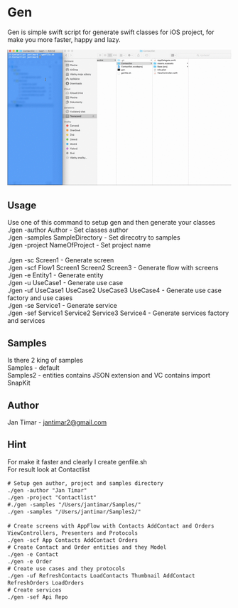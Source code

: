 # Gen
Gen is simple swift script for generate swift classes for iOS project, for make you more faster, happy and lazy.

![](https://github.com/jantimar/Gen/blob/master/gen.gif)

## Usage
Use one of this command to setup gen and then generate your classes<br />
./gen -author Author							- Set classes author<br />
./gen -samples SampleDirectory					- Set direcotry to samples<br />
./gen -project NameOfProject					- Set project name<br />
<br />
./gen -sc Screen1								- Generate screen<br />
./gen -scf Flow1 Screen1 Screen2 Screen3        - Generate flow with screens<br />
./gen -e Entity1                                - Generate entity<br />
./gen -u UseCase1								- Generate use case<br />
./gen -uf UseCase1 UseCase2 UseCase3 UseCase4	- Generate use case factory and use cases<br />
./gen -se Service1                              - Generate service<br />
./gen -sef Service1 Service2 Service3 Service4  - Generate services factory and services<br />

## Samples
Is there 2 king of samples<br />
Samples - default<br />
Samples2 - entities contains JSON extension and VC contains import SnapKit<br />

## Author
Jan Timar - jantimar2@gmail.com

## Hint
For make it faster and clearly I create genfile.sh<br />
For result look at Contactlist<br />

```
# Setup gen author, project and samples directory
./gen -author "Jan Timar"
./gen -project "Contactlist"
#./gen -samples "/Users/jantimar/Samples/"
./gen -samples "/Users/jantimar/Samples2/"

# Create screens with AppFlow with Contacts AddContact and Orders ViewControllers, Presenters and Protocols
./gen -scf App Contacts AddContact Orders
# Create Contact and Order entities and they Model
./gen -e Contact
./gen -e Order
# Create use cases and they protocols
./gen -uf RefreshContacts LoadContacts Thumbnail AddContact RefreshOrders LoadOrders
# Create services
./gen -sef Api Repo
```
